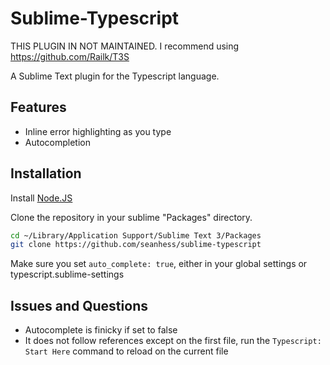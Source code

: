 Sublime-Typescript
==================

THIS PLUGIN IN NOT MAINTAINED. I recommend using https://github.com/Railk/T3S

A Sublime Text plugin for the Typescript language.

Features
--------

- Inline error highlighting as you type
- Autocompletion

Installation
------------

Install [Node.JS](http://nodejs.org/)

Clone the repository in your sublime "Packages" directory. 

~~~sh
cd ~/Library/Application Support/Sublime Text 3/Packages
git clone https://github.com/seanhess/sublime-typescript
~~~

Make sure you set `auto_complete: true`, either in your global settings or typescript.sublime-settings

Issues and Questions
--------------------

- Autocomplete is finicky if set to false
- It does not follow references except on the first file, run the `Typescript: Start Here` command to reload on the current file 
